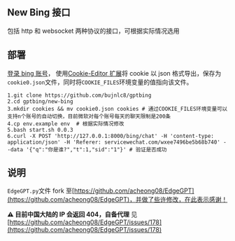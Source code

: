 ## New Bing 接口

包括 http 和 websocket 两种协议的接口，可根据实际情况选用

## 部署

[登录 bing 账号](https://login.live.com/)， 使用[Cookie-Editor 扩展](https://chrome.google.com/webstore/detail/cookie-editor/hlkenndednhfkekhgcdicdfddnkalmdm)将 cookie 以 json 格式导出，保存为`cookie0.json`文件，同时将`COOKIE_FILES`环境变量的值指向该文件。

```
1.git clone https://github.com/bujnlc8/gptbing
2.cd gptbing/new-bing
3.mkdir cookies && mv cookie0.json cookies # 通过COOKIE_FILES环境变量可以支持n个账号的自动切换，目前微软对每个账号每天的聊天限制是200条
4.cp env.example env  # 根据实际情况修改
5.bash start.sh 0.0.3
6.curl -X POST 'http://127.0.0.1:8000/bing/chat' -H 'content-type: application/json' -H 'Referer: servicewechat.com/wxee7496be5b68b740' --data '{"q":"你是谁?","t":1,"sid":"1"}' # 验证是否成功
```

## 说明

`EdgeGPT.py`文件 fork 至[https://github.com/acheong08/EdgeGPT](https://github.com/acheong08/EdgeGPT)，并做了些许修改，在此表示感谢！

**⚠️ 目前中国大陆的 IP 会返回 404，自备代理** 见[https://github.com/acheong08/EdgeGPT/issues/178](https://github.com/acheong08/EdgeGPT/issues/178)
